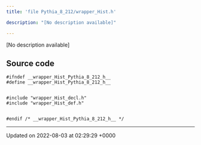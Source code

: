 ```yaml
---
title: 'file Pythia_8_212/wrapper_Hist.h'

description: "[No description available]"

---
```







[No description available]




## Source code

```
#ifndef __wrapper_Hist_Pythia_8_212_h__
#define __wrapper_Hist_Pythia_8_212_h__


#include "wrapper_Hist_decl.h"
#include "wrapper_Hist_def.h"


#endif /* __wrapper_Hist_Pythia_8_212_h__ */
```


-------------------------------

Updated on 2022-08-03 at 02:29:29 +0000
